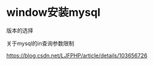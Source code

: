 

# window安装mysql

版本的选择




关于mysql的in查询参数限制



https://blog.csdn.net/LJFPHP/article/details/103656726

